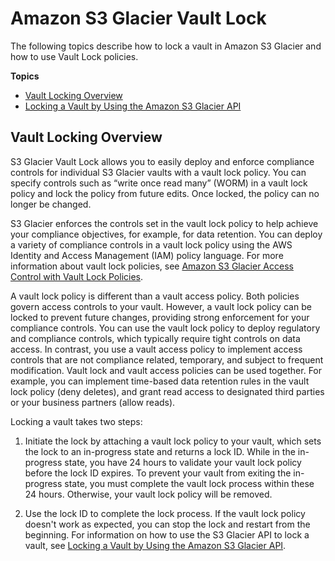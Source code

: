 # Amazon S3 Glacier Vault Lock<a name="vault-lock"></a>

The following topics describe how to lock a vault in Amazon S3 Glacier and how to use Vault Lock policies\.

**Topics**
+ [Vault Locking Overview](#vault-lock-overview)
+ [Locking a Vault by Using the Amazon S3 Glacier API](vault-lock-how-to-api.md)

## Vault Locking Overview<a name="vault-lock-overview"></a>

S3 Glacier Vault Lock allows you to easily deploy and enforce compliance controls for individual S3 Glacier vaults with a vault lock policy\. You can specify controls such as “write once read many” \(WORM\) in a vault lock policy and lock the policy from future edits\. Once locked, the policy can no longer be changed\. 

S3 Glacier enforces the controls set in the vault lock policy to help achieve your compliance objectives, for example, for data retention\. You can deploy a variety of compliance controls in a vault lock policy using the AWS Identity and Access Management \(IAM\) policy language\. For more information about vault lock policies, see [Amazon S3 Glacier Access Control with Vault Lock Policies](vault-lock-policy.md)\.

A vault lock policy is different than a vault access policy\. Both policies govern access controls to your vault\. However, a vault lock policy can be locked to prevent future changes, providing strong enforcement for your compliance controls\. You can use the vault lock policy to deploy regulatory and compliance controls, which typically require tight controls on data access\. In contrast, you use a vault access policy to implement access controls that are not compliance related, temporary, and subject to frequent modification\. Vault lock and vault access policies can be used together\. For example, you can implement time\-based data retention rules in the vault lock policy \(deny deletes\), and grant read access to designated third parties or your business partners \(allow reads\)\.

Locking a vault takes two steps: 

1. Initiate the lock by attaching a vault lock policy to your vault, which sets the lock to an in\-progress state and returns a lock ID\. While in the in\-progress state, you have 24 hours to validate your vault lock policy before the lock ID expires\. To prevent your vault from exiting the in\-progress state, you must complete the vault lock process within these 24 hours\. Otherwise, your vault lock policy will be removed\.

1. Use the lock ID to complete the lock process\. If the vault lock policy doesn't work as expected, you can stop the lock and restart from the beginning\. For information on how to use the S3 Glacier API to lock a vault, see [Locking a Vault by Using the Amazon S3 Glacier API](vault-lock-how-to-api.md)\.